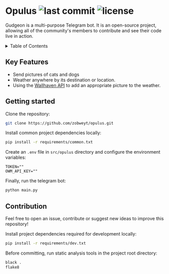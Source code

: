 # Opulus ![last commit](https://img.shields.io/github/last-commit/zobweyt/opulus) ![license](https://img.shields.io/github/license/zobweyt/opulus)

Gudgeon is a multi-purpose Telegram bot. It is an open-source project, allowing all of the community's members to contribute and see their code live in action. 

<details>
  <summary>Table of Contents</summary>
  <ol>
    <li><a href="#key-features">Key Features</a></li>
    <li><a href="#getting-started">Getting Started</a></li>
    <li><a href="#contribution">Contribution</a></li>
  </ol>
</details>



## Key Features
* Send pictures of cats and dogs
* Weather anywhere by its destination or location.
* Using the [Wallhaven API](https://wallhaven.cc/help/api) to add an appropriate picture to the weather.



## Getting started

Clone the repository:
```sh
git clone https://github.com/zobweyt/opulus.git
```

Install common project dependencies locally:
```sh
pip install -r requirements/common.txt
```

Create an `.env` file in `src/opulus` directory and configure the environment variables:
```dotenv
TOKEN=""
OWM_API_KEY=""
```

Finally, run the telegram bot:
```sh
python main.py
```

## Contribution

Feel free to open an issue, contribute or suggest new ideas to improve this repository!

Install project dependencies required for development locally:
```sh
pip install -r requirements/dev.txt
```

Before committing, run static analysis tools in the project root directory:
```sh
black .
flake8
```